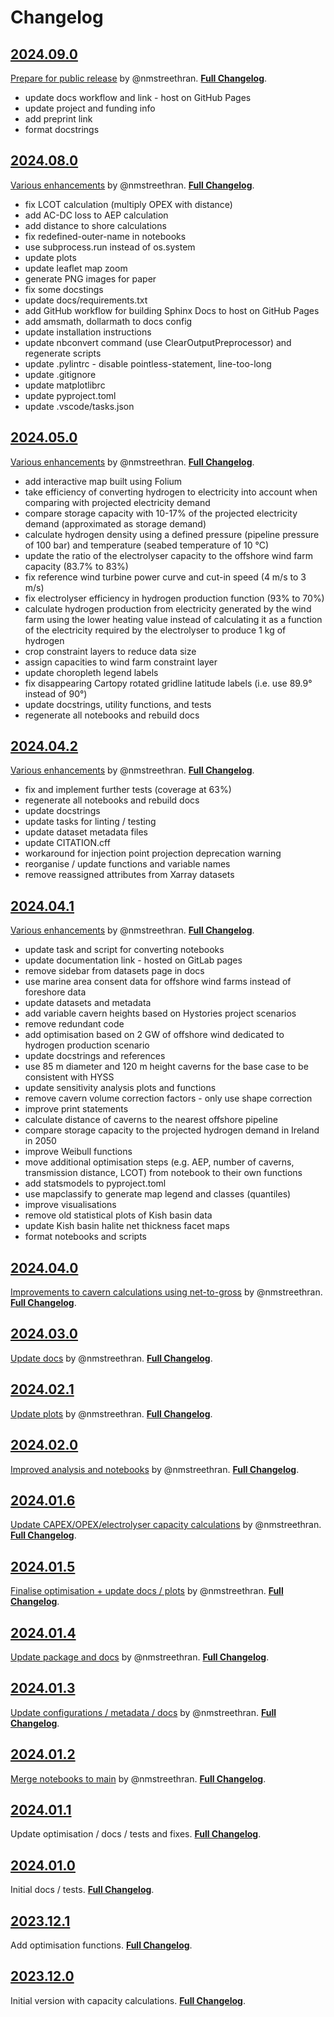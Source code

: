 # Changelog

## [2024.09.0](https://github.com/wind-to-hydrogen-toolkit/hydrogen-salt-storage/tree/2024.09.0)

[Prepare for public release](https://github.com/wind-to-hydrogen-toolkit/hydrogen-salt-storage/pull/13) by @nmstreethran.
[**Full Changelog**](https://github.com/wind-to-hydrogen-toolkit/hydrogen-salt-storage/compare/2024.08.0...2024.09.0).

- update docs workflow and link - host on GitHub Pages
- update project and funding info
- add preprint link
- format docstrings

## [2024.08.0](https://github.com/wind-to-hydrogen-toolkit/hydrogen-salt-storage/tree/2024.08.0)

[Various enhancements](https://github.com/wind-to-hydrogen-toolkit/hydrogen-salt-storage/pull/13) by @nmstreethran.
[**Full Changelog**](https://github.com/wind-to-hydrogen-toolkit/hydrogen-salt-storage/compare/2024.05.0...2024.08.0).

- fix LCOT calculation (multiply OPEX with distance)
- add AC-DC loss to AEP calculation
- add distance to shore calculations
- fix redefined-outer-name in notebooks
- use subprocess.run instead of os.system
- update plots
- update leaflet map zoom
- generate PNG images for paper
- fix some docstings
- update docs/requirements.txt
- add GitHub workflow for building Sphinx Docs to host on GitHub Pages
- add amsmath, dollarmath to docs config
- update installation instructions
- update nbconvert command (use ClearOutputPreprocessor) and regenerate scripts
- update .pylintrc - disable pointless-statement, line-too-long
- update .gitignore
- update matplotlibrc
- update pyproject.toml
- update .vscode/tasks.json

## [2024.05.0](https://github.com/wind-to-hydrogen-toolkit/hydrogen-salt-storage/tree/2024.05.0)

[Various enhancements](https://github.com/wind-to-hydrogen-toolkit/hydrogen-salt-storage/pull/12) by @nmstreethran.
[**Full Changelog**](https://github.com/wind-to-hydrogen-toolkit/hydrogen-salt-storage/compare/2024.04.2...2024.05.0).

- add interactive map built using Folium
- take efficiency of converting hydrogen to electricity into account when comparing with projected electricity demand
- compare storage capacity with 10-17% of the projected electricity demand (approximated as storage demand)
- calculate hydrogen density using a defined pressure (pipeline pressure of 100 bar) and temperature (seabed temperature of 10 °C)
- update the ratio of the electrolyser capacity to the offshore wind farm capacity (83.7% to 83%)
- fix reference wind turbine power curve and cut-in speed (4 m/s to 3 m/s)
- fix electrolyser efficiency in hydrogen production function (93% to 70%)
- calculate hydrogen production from electricity generated by the wind farm using the lower heating value instead of calculating it as a function of the electricity required by the electrolyser to produce 1 kg of hydrogen
- crop constraint layers to reduce data size
- assign capacities to wind farm constraint layer
- update choropleth legend labels
- fix disappearing Cartopy rotated gridline latitude labels (i.e. use 89.9° instead of 90°)
- update docstrings, utility functions, and tests
- regenerate all notebooks and rebuild docs

## [2024.04.2](https://github.com/wind-to-hydrogen-toolkit/hydrogen-salt-storage/tree/2024.04.2)

[Various enhancements](https://github.com/wind-to-hydrogen-toolkit/hydrogen-salt-storage/pull/11) by @nmstreethran.
[**Full Changelog**](https://github.com/wind-to-hydrogen-toolkit/hydrogen-salt-storage/compare/2024.04.1...2024.04.2).

- fix and implement further tests (coverage at 63%)
- regenerate all notebooks and rebuild docs
- update docstrings
- update tasks for linting / testing
- update dataset metadata files
- update CITATION.cff
- workaround for injection point projection deprecation warning
- reorganise / update functions and variable names
- remove reassigned attributes from Xarray datasets

## [2024.04.1](https://github.com/wind-to-hydrogen-toolkit/hydrogen-salt-storage/tree/2024.04.1)

[Various enhancements](https://github.com/wind-to-hydrogen-toolkit/hydrogen-salt-storage/pull/10) by @nmstreethran.
[**Full Changelog**](https://github.com/wind-to-hydrogen-toolkit/hydrogen-salt-storage/compare/2024.04.0...2024.04.1).

- update task and script for converting notebooks
- update documentation link - hosted on GitLab pages
- remove sidebar from datasets page in docs
- use marine area consent data for offshore wind farms instead of foreshore data
- update datasets and metadata
- add variable cavern heights based on Hystories project scenarios
- remove redundant code
- add optimisation based on 2 GW of offshore wind dedicated to hydrogen production scenario
- update docstrings and references
- use 85 m diameter and 120 m height caverns for the base case to be consistent with HYSS
- update sensitivity analysis plots and functions
- remove cavern volume correction factors - only use shape correction
- improve print statements
- calculate distance of caverns to the nearest offshore pipeline
- compare storage capacity to the projected hydrogen demand in Ireland in 2050
- improve Weibull functions
- move additional optimisation steps (e.g. AEP, number of caverns, transmission distance, LCOT) from notebook to their own functions
- add statsmodels to pyproject.toml
- use mapclassify to generate map legend and classes (quantiles)
- improve visualisations
- remove old statistical plots of Kish basin data
- update Kish basin halite net thickness facet maps
- format notebooks and scripts

## [2024.04.0](https://github.com/wind-to-hydrogen-toolkit/hydrogen-salt-storage/tree/2024.04.0)

[Improvements to cavern calculations using net-to-gross](https://github.com/wind-to-hydrogen-toolkit/hydrogen-salt-storage/pull/9) by @nmstreethran.
[**Full Changelog**](https://github.com/wind-to-hydrogen-toolkit/hydrogen-salt-storage/compare/2024.03.0...2024.04.0).

## [2024.03.0](https://github.com/wind-to-hydrogen-toolkit/hydrogen-salt-storage/tree/2024.03.0)

[Update docs](https://github.com/wind-to-hydrogen-toolkit/hydrogen-salt-storage/pull/8) by @nmstreethran.
[**Full Changelog**](https://github.com/wind-to-hydrogen-toolkit/hydrogen-salt-storage/compare/2024.02.1...2024.03.0).

## [2024.02.1](https://github.com/wind-to-hydrogen-toolkit/hydrogen-salt-storage/tree/2024.02.1)

[Update plots](https://github.com/wind-to-hydrogen-toolkit/hydrogen-salt-storage/pull/7) by @nmstreethran.
[**Full Changelog**](https://github.com/wind-to-hydrogen-toolkit/hydrogen-salt-storage/compare/2024.02.0...2024.02.1).

## [2024.02.0](https://github.com/wind-to-hydrogen-toolkit/hydrogen-salt-storage/tree/2024.02.0)

[Improved analysis and notebooks](https://github.com/wind-to-hydrogen-toolkit/hydrogen-salt-storage/pull/6) by @nmstreethran.
[**Full Changelog**](https://github.com/wind-to-hydrogen-toolkit/hydrogen-salt-storage/compare/2024.01.6...2024.02.0).

## [2024.01.6](https://github.com/wind-to-hydrogen-toolkit/hydrogen-salt-storage/tree/2024.01.6)

[Update CAPEX/OPEX/electrolyser capacity calculations](https://github.com/wind-to-hydrogen-toolkit/hydrogen-salt-storage/pull/5) by @nmstreethran.
[**Full Changelog**](https://github.com/wind-to-hydrogen-toolkit/hydrogen-salt-storage/compare/2024.01.5...2024.01.6).

## [2024.01.5](https://github.com/wind-to-hydrogen-toolkit/hydrogen-salt-storage/tree/2024.01.5)

[Finalise optimisation + update docs / plots](https://github.com/wind-to-hydrogen-toolkit/hydrogen-salt-storage/pull/4) by @nmstreethran.
[**Full Changelog**](https://github.com/wind-to-hydrogen-toolkit/hydrogen-salt-storage/compare/2024.01.4...2024.01.5).

## [2024.01.4](https://github.com/wind-to-hydrogen-toolkit/hydrogen-salt-storage/tree/2024.01.4)

[Update package and docs](https://github.com/wind-to-hydrogen-toolkit/hydrogen-salt-storage/pull/3) by @nmstreethran.
[**Full Changelog**](https://github.com/wind-to-hydrogen-toolkit/hydrogen-salt-storage/compare/2024.01.3...2024.01.4).

## [2024.01.3](https://github.com/wind-to-hydrogen-toolkit/hydrogen-salt-storage/tree/2024.01.3)

[Update configurations / metadata / docs](https://github.com/wind-to-hydrogen-toolkit/hydrogen-salt-storage/pull/2) by @nmstreethran.
[**Full Changelog**](https://github.com/wind-to-hydrogen-toolkit/hydrogen-salt-storage/compare/2024.01.2...2024.01.3).

## [2024.01.2](https://github.com/wind-to-hydrogen-toolkit/hydrogen-salt-storage/tree/2024.01.2)

[Merge notebooks to main](https://github.com/wind-to-hydrogen-toolkit/hydrogen-salt-storage/pull/1) by @nmstreethran.
[**Full Changelog**](https://github.com/wind-to-hydrogen-toolkit/hydrogen-salt-storage/compare/2024.01.1...2024.01.2).

## [2024.01.1](https://github.com/wind-to-hydrogen-toolkit/hydrogen-salt-storage/tree/2024.01.1)

Update optimisation / docs / tests and fixes.
[**Full Changelog**](https://github.com/wind-to-hydrogen-toolkit/hydrogen-salt-storage/compare/2024.01.0...2024.01.1).

## [2024.01.0](https://github.com/wind-to-hydrogen-toolkit/hydrogen-salt-storage/tree/2024.01.0)

Initial docs / tests.
[**Full Changelog**](https://github.com/wind-to-hydrogen-toolkit/hydrogen-salt-storage/compare/2023.12.1...2024.01.0).

## [2023.12.1](https://github.com/wind-to-hydrogen-toolkit/hydrogen-salt-storage/tree/2022.12.1)

Add optimisation functions.
[**Full Changelog**](https://github.com/wind-to-hydrogen-toolkit/hydrogen-salt-storage/compare/2023.12.0...2023.12.1).

## [2023.12.0](https://github.com/wind-to-hydrogen-toolkit/hydrogen-salt-storage/tree/2022.12.0)

Initial version with capacity calculations.
[**Full Changelog**](https://github.com/wind-to-hydrogen-toolkit/hydrogen-salt-storage/commits/2023.12.0).
